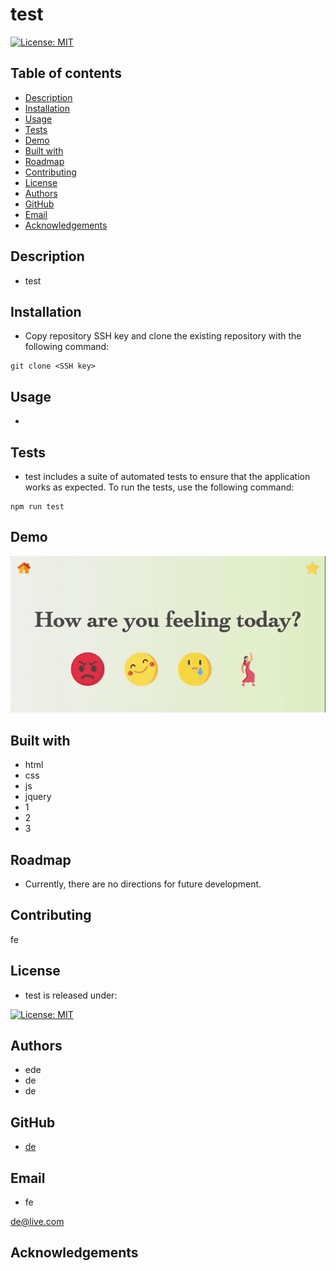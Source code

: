 # test

[![License: MIT](https://img.shields.io/badge/License-MIT-yellow.svg)](https://opensource.org/licenses/MIT)

## Table of contents

- [Description](#description)
- [Installation](#installation)
- [Usage](#usage)
- [Tests](#tests)
- [Demo](#demo)
- [Built with](#built-with)
- [Roadmap](#roadmap)
- [Contributing](#contributing)
- [License](#license)
- [Authors](#authors)
- [GitHub](#github)
- [Email](#email)
- [Acknowledgements](#acknowledgements)

## Description
- test

## Installation

- Copy repository SSH key and clone the existing repository with the following command:

```
git clone <SSH key>
```

## Usage

- 

## Tests

- test includes a suite of automated tests to ensure that the application works as expected. To run the tests, use the following command:

```
npm run test
```

## Demo

![test](./assets/moodmix-demo.gif)

## Built with

* html
* css
* js
* jquery
* 1
* 2
* 3

## Roadmap

- Currently, there are no directions for future development.

## Contributing

fe

## License

- test is released under:  

[![License: MIT](https://img.shields.io/badge/License-MIT-yellow.svg)](https://opensource.org/licenses/MIT)

## Authors

* ede
* de
* de 

## GitHub 

- [de](de)

## Email

- fe

de@live.com

## Acknowledgements

